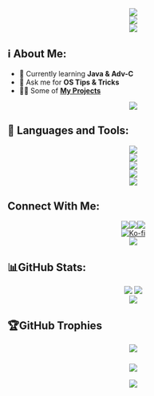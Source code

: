 <div align="center"><img src="https://user-images.githubusercontent.com/73097560/115834477-dbab4500-a447-11eb-908a-139a6edaec5c.gif" /></div>
<div align="center"><img src="https://readme-typing-svg.herokuapp.com/?font=Righteous&size=35&center=true&vCenter=true&width=500&height=70&duration=4000&lines=Hi+There!+👋;+I'm+ALPHA.DEV!+😎;&textColor=332E28" /></div>
<div align="center"><img src="https://user-images.githubusercontent.com/73097560/115834477-dbab4500-a447-11eb-908a-139a6edaec5c.gif" /></div>

## ℹ About Me:
- 🐍 Currently learning **Java & Adv-C**
- 💬 Ask me for **OS Tips & Tricks**
- 👨‍💻 Some of **[My Projects](https://github.com/tarek-alliani?tab=repositories)**
<div align="center"><img src="https://user-images.githubusercontent.com/73097560/115834477-dbab4500-a447-11eb-908a-139a6edaec5c.gif" /></div>

## 🚀 Languages and Tools:
<div align="center">
  <a href="https://github.com/tarek-alliani">
    <img src="https://skillicons.dev/icons?i=ruby,obsidian,nodejs,nextjs,nestjs,mysql,mongodb,,matlab,md,lua,less,kubernetes,js,java,html,heroku,graphql,gradle,go,git,gcp,rust,c,qt,py,pytorch,prisma,postman,opencv,perl	,powershell,postgres,pnpm,wasm,bash,dart,css,sass,tailwind,react,rails,styledcomponents,ts,redux,regex,redis,sklearn,tensorflow,sqlite,tauri,vite"/><br>
    <img src="https://skillicons.dev/icons?i=cloudflare,aws,azure,vercel,supabase"/><br>
    <img src="https://skillicons.dev/icons?i=blender,"/><br>
    <img src="https://skillicons.dev/icons?i=arduino, "/><br>
  </a>
</div>
<div align="center"><img src="https://user-images.githubusercontent.com/73097560/115834477-dbab4500-a447-11eb-908a-139a6edaec5c.gif" /></div>

##  Connect With Me:
<div align="center">
  <a href="" target="_blank">
    <img src="https://img.shields.io/badge/LinkedIn-0077B5?style=for-the-badge&logo=linkedin&logoColor=white" target="_blank"/></a><a href="alphafreecs23@gmail.com"><img src="https://img.shields.io/badge/Gmail-333333?style=for-the-badge&logo=gmail&logoColor=red"/></a><a href="YOUR_PORTFOLIO_WEBSITE_URL"><img src="https://img.shields.io/badge/Portfolio-0077B5?style=for-the-badge&logoColor=white"/><br></a><a href="https://ko-fi.com/T6T310VS8E"><img src="https://ko-fi.com/img/githubbutton_sm.svg" alt="Ko-fi" /></a>
</div>
<div align="center"><img src="https://user-images.githubusercontent.com/73097560/115834477-dbab4500-a447-11eb-908a-139a6edaec5c.gif" /></div>

## 📊GitHub Stats:
<div align="center">
    <a href="https://github.com/tarek-alliani"><img src="https://streak-stats.demolab.com?user=tarek-alliani&amp;theme=transparent&amp;hide_border=true&amp;card_width=300&amp;card_height=200"></a>
    <a href="https://github.com/tarek-alliani"><img src="https://github-readme-stats.vercel.app/api?username=tarek-alliani&show_icons=true&hide_border=true&theme=transparent"></a>

</div>
<div align="center"><img src="https://user-images.githubusercontent.com/73097560/115834477-dbab4500-a447-11eb-908a-139a6edaec5c.gif" /></div>

## 🏆GitHub Trophies
<p align="center">
<a href="http://www.github.com/tarek-alliani"><img src="https://github-profile-trophy.vercel.app/?username=tarek-alliani&theme=algolia&no-frame=true&no-bg=true&margin-w=4" /></a></a></p>
<h3 align="center"><a href="https://github.com/tarek-alliani"><img src="https://readme-typing-svg.herokuapp.com/?font=Righteous&size=25&center=true&vCenter=true&width=500&height=70&duration=4000&lines=Thanks+for+visiting!+🥰;+Pass+me+a+message+on+Linkedin+📮!;I'm+Long+Life+Learner+👨‍🎓"></a></h3>
<div align="center"><a href="https://github.com/tarek-alliani"><img src="https://user-images.githubusercontent.com/73097560/115834477-dbab4500-a447-11eb-908a-139a6edaec5c.gif" /></a></div>
